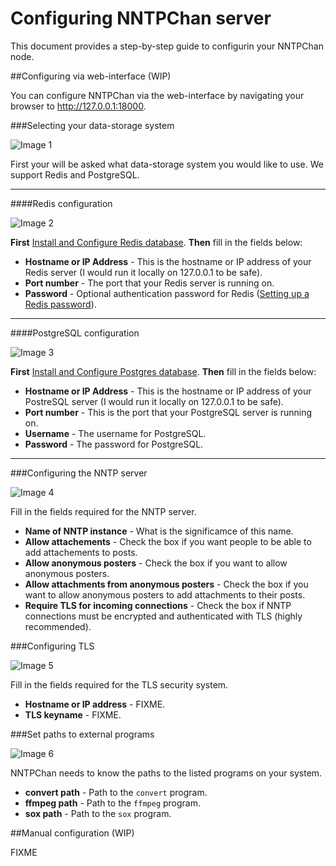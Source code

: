 Configuring NNTPChan server
===========================

This document provides a step-by-step guide to configurin your NNTPChan node.

##Configuring via web-interface (WIP)

You can configure NNTPChan via the web-interface by navigating your browser to http://127.0.0.1:18000.

###Selecting your data-storage system

![Image 1](http://i.imgur.com/l9iiXxB.png)

First your will be asked what data-storage system you would like to use. We support Redis and PostgreSQL.

<hr>

####Redis configuration

![Image 2](http://i.imgur.com/HDp4Ddf.png)

**First** [Install and Configure Redis database](database/redis/install-and-configure-redis.md).
**Then** fill in the fields below:

* **Hostname or IP Address** - This is the hostname or IP address of your Redis server (I would run it locally on 127.0.0.1 to be safe).
* **Port number** - The port that your Redis server is running on.
* **Password** - Optional authentication password for Redis ([Setting up a Redis password](database/redis/securing-redis.md)).

<hr>

####PostgreSQL configuration

![Image 3](http://i.imgur.com/WPXedZB.png)

**First** [Install and Configure Postgres database](database/postgres/postgres.md).
**Then** fill in the fields below:

* **Hostname or IP Address** - This is the hostname or IP address of your PostreSQL server (I would run it locally on 127.0.0.1 to be safe). 
* **Port number** - This is the port that your PostgreSQL server is running on.
* **Username** - The username for PostgreSQL.
* **Password** - The password for PostgreSQL.

<hr>

###Configuring the NNTP server

![Image 4](http://i.imgur.com/FXxShtu.png)

Fill in the fields required for the NNTP server.

* **Name of NNTP instance** - What is the significamce of this name.
* **Allow attachements** - Check the box if you want people to be able to add attachements to posts.
* **Allow anonymous posters** - Check the box if you want to allow anonymous posters.
* **Allow attachments from anonymous posters** - Check the box if you want to allow anonymous posters to add attachments to their posts.
* **Require TLS for incoming connections** - Check the box if NNTP connections must be encrypted and authenticated with TLS (highly recommended).

###Configuring TLS

![Image 5](http://i.imgur.com/EjkrjTT.png)

Fill in the fields required for the TLS security system.

* **Hostname or IP address** - FIXME.
* **TLS keyname** - FIXME.

###Set paths to external programs

![Image 6](http://i.imgur.com/hBXYJDo.png)

NNTPChan needs to know the paths to the listed programs on your system.

* **convert path** - Path to the `convert` program.
* **ffmpeg path** - Path to the `ffmpeg` program.
* **sox path** - Path to the `sox` program.

##Manual configuration (WIP)

FIXME
